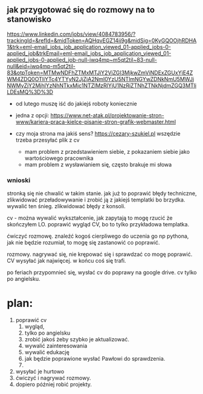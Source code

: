 ## jak przygotować się do rozmowy na to stanowisko 
https://www.linkedin.com/jobs/view/4084783956/?trackingId=&refId=&midToken=AQHqvEGZ14ij9g&midSig=0KyGQOOjhRDHA1&trk=eml-email_jobs_job_application_viewed_01-applied_jobs-0-applied_job&trkEmail=eml-email_jobs_job_application_viewed_01-applied_jobs-0-applied_job-null-iwq4mp~m5qt2til~83-null-null&eid=iwq4mp-m5qt2til-83&otpToken=MTMwNDFhZTMxMTJiY2VjZGI3MjkwZmViNDExZGUxYjE4ZWM4ZDQ0OTliYTc4YTYyN2JjZjA2NmI0YzU5NTlmNGYwZDNkNmU5MWJjNWMyZjY2MjhlYzNhNTkxMjc1NTZlMzRlYjU1NzRiZTNhZTNkNjdmZGQ3MTliLDEsMQ%3D%3D

- od lutego muszę iść do jakiejś roboty koniecznie
- jedna z opcji:
  https://www.net-atak.pl/projektowanie-stron-www/kariera-praca-kielce-pisanie-stron-grafik-webmaster.html
- czy moja  strona ma jakiś sens? 
  https://cezary-szukiel.pl
  wszędzie trzeba przesyłać plik z cv
  
  - mam problem z przedstawieniem siebie, z pokazaniem siebie jako wartościowego pracownika
  - mam problem z wysławianiem się, często brakuje mi słowa

### wnioski

stronką się nie chwalić w takim stanie. jak już to poprawić błędy techniczne, zlikwidować przeładowywanie i zrobić ją z jakiejś templatki bo brzydka. wywalić ten śnieg. zlikwidować błędy z konsoli.

cv - można wywalić wykształcenie, jak zapytają to mogę rzucić że skończyłem LO.
poprawić wygląd CV, bo to tylko przykładowa templatka.

ćwiczyć rozmowę. znaleźć kogoś cierpliwego do uczenia go np pythona, jak nie będzie rozumiał, to mogę się zastanowić co poprawić.

rozmowy. nagrywać się, nie krępować się i sprawdzać co mogę poprawić.
CV wysyłać jak najwięcej. w końcu coś się trafi.

po feriach przypomnieć się, wysłać cv do poprawy na google drive.
cv tylko po angielsku.


  # plan:
  
  1. poprawić cv
	  1. wygląd, 
	  2. tylko po angielsku
	  3. zrobić jakoś żeby szybko je aktualizować.
	  4. wywalić zainteresowania
	  5. wywalić edukację
	  6. jak będzie poprawione wysłać Pawłowi do sprawdzenia.
	  7. 
  2. wysyłać je hurtowo
  3. ćwiczyć i nagrywać rozmowy.
  4. dopiero później robić projekty.